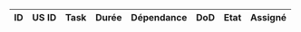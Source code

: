 | ID | US ID | Task | Durée | Dépendance | DoD | Etat | Assigné
|:--:|:-----:|------|:-----:|:----------:|-----|:----:|:-------:
